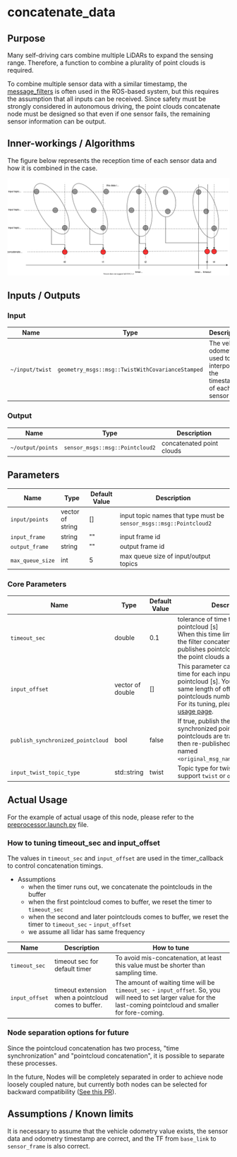 # concatenate_data

## Purpose

Many self-driving cars combine multiple LiDARs to expand the sensing range. Therefore, a function to combine a plurality of point clouds is required.

To combine multiple sensor data with a similar timestamp, the [message_filters](https://github.com/ros2/message_filters) is often used in the ROS-based system, but this requires the assumption that all inputs can be received. Since safety must be strongly considered in autonomous driving, the point clouds concatenate node must be designed so that even if one sensor fails, the remaining sensor information can be output.

## Inner-workings / Algorithms

The figure below represents the reception time of each sensor data and how it is combined in the case.

![concatenate_data_timing_chart](./image/concatenate_data.drawio.svg)

## Inputs / Outputs

### Input

| Name            | Type                                             | Description                                                                   |
| --------------- | ------------------------------------------------ | ----------------------------------------------------------------------------- |
| `~/input/twist` | `geometry_msgs::msg::TwistWithCovarianceStamped` | The vehicle odometry is used to interpolate the timestamp of each sensor data |

### Output

| Name              | Type                            | Description               |
| ----------------- | ------------------------------- | ------------------------- |
| `~/output/points` | `sensor_msgs::msg::Pointcloud2` | concatenated point clouds |

## Parameters

| Name             | Type             | Default Value | Description                                                         |
| ---------------- | ---------------- | ------------- | ------------------------------------------------------------------- |
| `input/points`   | vector of string | []            | input topic names that type must be `sensor_msgs::msg::Pointcloud2` |
| `input_frame`    | string           | ""            | input frame id                                                      |
| `output_frame`   | string           | ""            | output frame id                                                     |
| `max_queue_size` | int              | 5             | max queue size of input/output topics                               |

### Core Parameters

| Name                              | Type             | Default Value | Description                                                                                                                                                                                                                                                |
| --------------------------------- | ---------------- | ------------- | ---------------------------------------------------------------------------------------------------------------------------------------------------------------------------------------------------------------------------------------------------------- |
| `timeout_sec`                     | double           | 0.1           | tolerance of time to publish next pointcloud [s]<br>When this time limit is exceeded, the filter concatenates and publishes pointcloud, even if not all the point clouds are subscribed.                                                                   |
| `input_offset`                    | vector of double | []            | This parameter can control waiting time for each input sensor pointcloud [s]. You must to set the same length of offsets with input pointclouds numbers. <br> For its tuning, please see [actual usage page](#how-to-tuning-timeout_sec-and-input_offset). |
| `publish_synchronized_pointcloud` | bool             | false         | If true, publish the time synchronized pointclouds. All input pointclouds are transformed and then re-published as message named `<original_msg_name>_synchronized`.                                                                                       |
| `input_twist_topic_type` | std::string             | twist         | Topic type for twist. Currently support `twist` or `odom`.                                                                      |

## Actual Usage

For the example of actual usage of this node, please refer to the [preprocessor.launch.py](../launch/preprocessor.launch.py) file.

### How to tuning timeout_sec and input_offset

The values in `timeout_sec` and `input_offset` are used in the timer_callback to control concatenation timings.

- Assumptions
  - when the timer runs out, we concatenate the pointclouds in the buffer
  - when the first pointcloud comes to buffer, we reset the timer to `timeout_sec`
  - when the second and later pointclouds comes to buffer, we reset the timer to `timeout_sec` - `input_offset`
  - we assume all lidar has same frequency

| Name           | Description                                          | How to tune                                                                                                                                                          |
| -------------- | ---------------------------------------------------- | -------------------------------------------------------------------------------------------------------------------------------------------------------------------- |
| `timeout_sec`  | timeout sec for default timer                        | To avoid mis-concatenation, at least this value must be shorter than sampling time.                                                                                  |
| `input_offset` | timeout extension when a pointcloud comes to buffer. | The amount of waiting time will be `timeout_sec` - `input_offset`. So, you will need to set larger value for the last-coming pointcloud and smaller for fore-coming. |

### Node separation options for future

Since the pointcloud concatenation has two process, "time synchronization" and "pointcloud concatenation", it is possible to separate these processes.

In the future, Nodes will be completely separated in order to achieve node loosely coupled nature, but currently both nodes can be selected for backward compatibility ([See this PR](https://github.com/autowarefoundation/autoware.universe/pull/3312)).

## Assumptions / Known limits

It is necessary to assume that the vehicle odometry value exists, the sensor data and odometry timestamp are correct, and the TF from `base_link` to `sensor_frame` is also correct.
